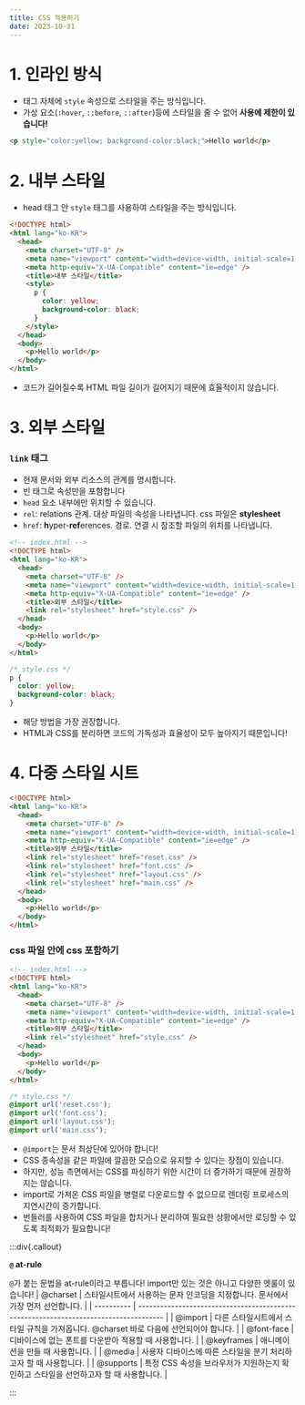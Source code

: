 ```yaml
---
title: CSS 적용하기
date: 2023-10-31
---
```


# 1. 인라인 방식

- 태그 자체에 `style` 속성으로 스타일을 주는 방식입니다.
- 가상 요소(`:hover`, `::before`, `::after`)등에 스타일을 줄 수 없어 **사용에 제한이 있습니다!**

```html
<p style="color:yellow; background-color:black;">Hello world</p>
```

# 2. 내부 스타일

- head 태그 안 `style` 태그를 사용하여 스타일을 주는 방식입니다.

```html
<!DOCTYPE html>
<html lang="ko-KR">
  <head>
    <meta charset="UTF-8" />
    <meta name="viewport" content="width=device-width, initial-scale=1.0" />
    <meta http-equiv="X-UA-Compatible" content="ie=edge" />
    <title>내부 스타일</title>
    <style>
      p {
        color: yellow;
        background-color: black;
      }
    </style>
  </head>
  <body>
    <p>Hello world</p>
  </body>
</html>
```

- 코드가 길어질수록 HTML 파일 길이가 길어지기 때문에 효율적이지 않습니다.

# 3. 외부 스타일

### `link` 태그

- 현재 문서와 외부 리소스의 관계를 명시합니다.
- 빈 태그로 속성만을 포함합니다
- `head` 요소 내부에만 위치할 수 있습니다.
- `rel`: relations 관계. 대상 파일의 속성을 나타냅니다. css 파일은 **stylesheet**
- `href`: **h**yper-**ref**erences. 경로. 연결 시 참조할 파일의 위치를 나타냅니다.

```html
<!-- index.html -->
<!DOCTYPE html>
<html lang="ko-KR">
  <head>
    <meta charset="UTF-8" />
    <meta name="viewport" content="width=device-width, initial-scale=1.0" />
    <meta http-equiv="X-UA-Compatible" content="ie=edge" />
    <title>외부 스타일</title>
    <link rel="stylesheet" href="style.css" />
  </head>
  <body>
    <p>Hello world</p>
  </body>
</html>
```

```css
/* style.css */
p {
  color: yellow;
  background-color: black;
}
```

- 해당 방법을 가장 권장합니다.
- HTML과 CSS를 분리하면 코드의 가독성과 효율성이 모두 높아지기 때문입니다!

# 4. 다중 스타일 시트

```html
<!DOCTYPE html>
<html lang="ko-KR">
  <head>
    <meta charset="UTF-8" />
    <meta name="viewport" content="width=device-width, initial-scale=1.0" />
    <meta http-equiv="X-UA-Compatible" content="ie=edge" />
    <title>외부 스타일</title>
    <link rel="stylesheet" href="reset.css" />
    <link rel="stylesheet" href="font.css" />
    <link rel="stylesheet" href="layout.css" />
    <link rel="stylesheet" href="main.css" />
  </head>
  <body>
    <p>Hello world</p>
  </body>
</html>
```

### css 파일 안에 css 포함하기

```html
<!-- index.html -->
<!DOCTYPE html>
<html lang="ko-KR">
  <head>
    <meta charset="UTF-8" />
    <meta name="viewport" content="width=device-width, initial-scale=1.0" />
    <meta http-equiv="X-UA-Compatible" content="ie=edge" />
    <title>외부 스타일</title>
    <link rel="stylesheet" href="style.css" />
  </head>
  <body>
    <p>Hello world</p>
  </body>
</html>
```

```css
/* style.css */
@import url('reset.css');
@import url('font.css');
@import url('layout.css');
@import url('main.css');
```

- `@import`는 문서 최상단에 있어야 합니다!
- CSS 종속성을 같은 파일에 깔끔한 모습으로 유지할 수 있다는 장점이 있습니다.
- 하지만, 성능 측면에서는 CSS를 파싱하기 위한 시간이 더 증가하기 때문에 권장하지는 않습니다.
- import로 가져온 CSS 파일을 병렬로 다운로드할 수 없으므로 렌더링 프로세스의 지연시간이 증가합니다.
- 번들러를 사용하여 CSS 파일을 합치거나 분리하여 필요한 상황에서만 로딩할 수 있도록 최적화가 필요합니다!

:::div{.callout}

**`@` at-rule**

`@`가 붙는 문법을 at-rule이라고 부릅니다! import만 있는 것은 아니고 다양한 엣룰이 있습니다!
| @charset | 스타일시트에서 사용하는 문자 인코딩을 지정합니다. 문서에서 가장 먼저 선언합니다. |
| ---------- | ------------------------------------------------------------------------------------- |
| @import | 다른 스타일시트에서 스타일 규칙을 가져옵니다. @charset 바로 다음에 선언되어야 합니다. |
| @font-face | 디바이스에 없는 폰트를 다운받아 적용할 때 사용합니다. |
| @keyframes | 애니메이션을 만들 때 사용합니다. |
| @media | 사용자 디바이스에 따른 스타일을 분기 처리하고자 할 때 사용합니다. |
| @supports | 특정 CSS 속성을 브라우저가 지원하는지 확인하고 스타일을 선언하고자 할 때 사용합니다. |

:::
